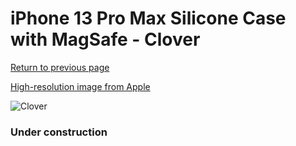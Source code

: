 # iPhone 13 Pro Max Silicone Case with MagSafe - Clover

[Return to previous page](/iphone_13)

[High-resolution image from Apple](https://store.storeimages.cdn-apple.com/8756/as-images.apple.com/is/MM2P3?wid=4500&hei=4500&fmt=png)

<div style="width: 384px"><img src="/everypreview/MM2P3.png" alt="Clover"></div>

### Under construction
